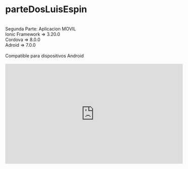 # parteDosLuisEspin
<br>
Segunda Parte: Aplicacion MOVIL
<br>
Ionic Framework =>  3.20.0
<br>
Cordova         =>  8.0.0
<br>
Adroid          =>  7.0.0
<br>
<br>
Compatible para dispositivos Android
<br>
<br>
<iframe width="560" height="315" src="https://www.youtube-nocookie.com/embed/FtOFH332J7U" frameborder="0" allow="autoplay; encrypted-media" allowfullscreen></iframe>
<br>

